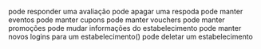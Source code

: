 pode responder uma avaliação
pode apagar uma respoda
pode manter eventos
pode manter cupons
pode manter vouchers
pode manter promoções
pode mudar informações do estabelecimento
pode manter novos logins para um estabelecimento()
pode deletar um estabelecimento


